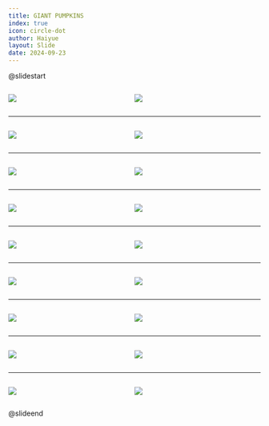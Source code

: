 ```yaml
---
title: GIANT PUMPKINS
index: true
icon: circle-dot
author: Haiyue
layout: Slide
date: 2024-09-23
---
```

 
@slidestart

<div style="display:flex">
<div style="flex:1">

![](https://raw.githubusercontent.com/yclord/reading/refs/heads/master/english/Level-O/GIANT%20PUMPKINS/001.webp)
</div>
<div style="flex:1">

![](https://raw.githubusercontent.com/yclord/reading/refs/heads/master/english/Level-O/GIANT%20PUMPKINS/002.webp)
</div>
</div>

---

<div style="display:flex">
<div style="flex:1">

![](https://raw.githubusercontent.com/yclord/reading/refs/heads/master/english/Level-O/GIANT%20PUMPKINS/003.webp)
</div>
<div style="flex:1">

![](https://raw.githubusercontent.com/yclord/reading/refs/heads/master/english/Level-O/GIANT%20PUMPKINS/004.webp)
</div>
</div>

---

<div style="display:flex">
<div style="flex:1">

![](https://raw.githubusercontent.com/yclord/reading/refs/heads/master/english/Level-O/GIANT%20PUMPKINS/005.webp)
</div>
<div style="flex:1">

![](https://raw.githubusercontent.com/yclord/reading/refs/heads/master/english/Level-O/GIANT%20PUMPKINS/006.webp)
</div>
</div>

---

<div style="display:flex">
<div style="flex:1">

![](https://raw.githubusercontent.com/yclord/reading/refs/heads/master/english/Level-O/GIANT%20PUMPKINS/007.webp)
</div>
<div style="flex:1">

![](https://raw.githubusercontent.com/yclord/reading/refs/heads/master/english/Level-O/GIANT%20PUMPKINS/008.webp)
</div>
</div>

---

<div style="display:flex">
<div style="flex:1">

![](https://raw.githubusercontent.com/yclord/reading/refs/heads/master/english/Level-O/GIANT%20PUMPKINS/009.webp)
</div>
<div style="flex:1">

![](https://raw.githubusercontent.com/yclord/reading/refs/heads/master/english/Level-O/GIANT%20PUMPKINS/010.webp)
</div>
</div>

---

<div style="display:flex">
<div style="flex:1">

![](https://raw.githubusercontent.com/yclord/reading/refs/heads/master/english/Level-O/GIANT%20PUMPKINS/011.webp)
</div>
<div style="flex:1">

![](https://raw.githubusercontent.com/yclord/reading/refs/heads/master/english/Level-O/GIANT%20PUMPKINS/012.webp)
</div>
</div>

---

<div style="display:flex">
<div style="flex:1">

![](https://raw.githubusercontent.com/yclord/reading/refs/heads/master/english/Level-O/GIANT%20PUMPKINS/013.webp)
</div>
<div style="flex:1">

![](https://raw.githubusercontent.com/yclord/reading/refs/heads/master/english/Level-O/GIANT%20PUMPKINS/014.webp)
</div>
</div>

---

<div style="display:flex">
<div style="flex:1">

![](https://raw.githubusercontent.com/yclord/reading/refs/heads/master/english/Level-O/GIANT%20PUMPKINS/015.webp)
</div>
<div style="flex:1">

![](https://raw.githubusercontent.com/yclord/reading/refs/heads/master/english/Level-O/GIANT%20PUMPKINS/016.webp)
</div>
</div>

---

<div style="display:flex">
<div style="flex:1">

![](https://raw.githubusercontent.com/yclord/reading/refs/heads/master/english/Level-O/GIANT%20PUMPKINS/017.webp)
</div>
<div style="flex:1">

![](https://raw.githubusercontent.com/yclord/reading/refs/heads/master/english/Level-O/GIANT%20PUMPKINS/018.webp)
</div>
</div>

@slideend